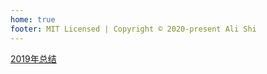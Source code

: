```yaml
---
home: true
footer: MIT Licensed | Copyright © 2020-present Ali Shi
---
```


[2019年总结](/blog/2019/12/myself.md)

